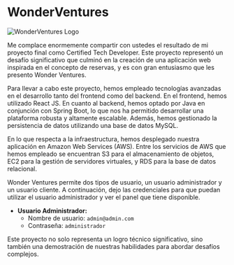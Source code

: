 # WonderVentures

![WonderVentures Logo](https://github.com/MaxiCattaneoCvetic/WonderVentures/assets/101187172/69e30fb1-42df-46be-a824-3bf83687c9ec)

Me complace enormemente compartir con ustedes el resultado de mi proyecto final como Certified Tech Developer. Este proyecto representó un desafío significativo que culminó en la creación de una aplicación web inspirada en el concepto de reservas, y es con gran entusiasmo que les presento Wonder Ventures.

Para llevar a cabo este proyecto, hemos empleado tecnologías avanzadas en el desarrollo tanto del frontend como del backend. En el frontend, hemos utilizado React JS. En cuanto al backend, hemos optado por Java en conjunción con Spring Boot, lo que nos ha permitido desarrollar una plataforma robusta y altamente escalable. Además, hemos gestionado la persistencia de datos utilizando una base de datos MySQL.

En lo que respecta a la infraestructura, hemos desplegado nuestra aplicación en Amazon Web Services (AWS). Entre los servicios de AWS que hemos empleado se encuentran S3 para el almacenamiento de objetos, EC2 para la gestión de servidores virtuales, y RDS para la base de datos relacional.

Wonder Ventures permite dos tipos de usuario, un usuario administrador y un usuario cliente. A continuación, dejo las credenciales para que puedan utilizar el usuario administrador y ver el panel que tiene disponible.

- **Usuario Administrador:**
  - Nombre de usuario: `admin@admin.com`
  - Contraseña: `administrador`

Este proyecto no solo representa un logro técnico significativo, sino también una demostración de nuestras habilidades para abordar desafíos complejos.
